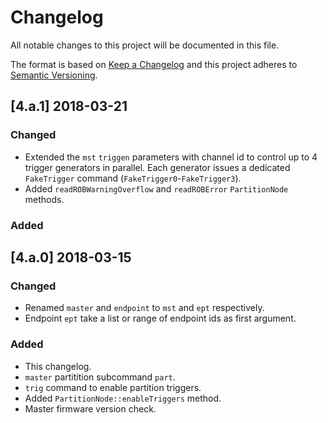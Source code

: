 # Changelog
All notable changes to this project will be documented in this file.

The format is based on [Keep a Changelog](http://keepachangelog.com/en/1.0.0/)
and this project adheres to [Semantic Versioning](http://semver.org/spec/v2.0.0.html).

## [4.a.1] 2018-03-21
### Changed
- Extended the `mst` `triggen` parameters with channel id to control up to 4 trigger generators in parallel. Each generator issues a dedicated `FakeTrigger` command (`FakeTrigger0`-`FakeTrigger3`).
- Added `readROBWarningOverflow` and `readROBError` `PartitionNode` methods.

### Added

## [4.a.0] 2018-03-15
### Changed
- Renamed `master` and `endpoint` to `mst` and `ept` respectively.
- Endpoint `ept` take a list or range of endpoint ids as first argument.

### Added
- This changelog.
- `master` partitition subcommand `part`.
- `trig` command to enable partition triggers.
- Added `PartitionNode::enableTriggers` method.
- Master firmware version check.
